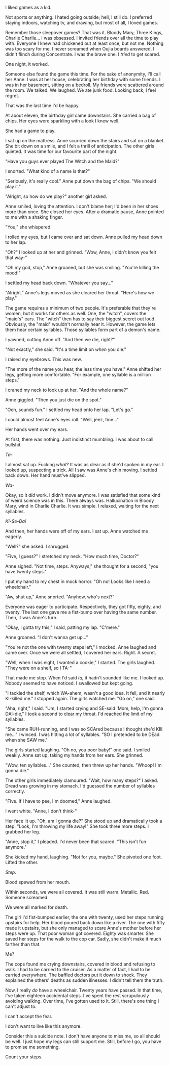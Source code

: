 I liked games as a kid.

Not sports or anything. I hated going outside; hell, I still do. I preferred staying indoors, watching tv, and drawing, but most of all, I loved games.

Remember those sleepover games? That was it. Bloody Mary, Three Kings, Charlie Charlie... I was obsessed. I invited friends over all the time to play with. Everyone I knew had chickened out at least once, but not me. Nothing was too scary for me. I never screamed when Oujia boards answered. I didn't flinch during Concentrate. I was the brave one. I *tried* to get scared.

One night, it worked.

Someone else found the game this time. For the sake of anonymity, I'll call her Anne. I was at her house, celebrating her birthday with some friends.  I was in her basement, sitting on a bedroll. My friends were scattered around the room. We talked. We laughed. We ate junk food. Looking back, I feel regret.

That was the last time I'd be happy.

At about eleven, the birthday girl came downstairs. She carried a bag of chips. Her eyes were sparkling with a look I knew well.

She had a game to play.

I sat up on the mattress. Anne scurried down the stairs and sat on a blanket. She bit down on a smile, and I felt a thrill of anticipation. The other girls quieted. It was time for our favourite part of the night.

"Have you guys ever played The Witch and the Maid?"

I snorted. "What kind of a name is that?"

"Seriously, it's really cool." Anne put down the bag of chips. "We should play it."

"Alright, so how do we play?" another girl asked.

Anne smiled, loving the attention. I don't blame her; I'd been in her shoes more than once. She closed her eyes. After a dramatic pause, Anne pointed to me with a shaking finger.

"You," she whispered.

I rolled my eyes, but I came over and sat down. Anne pulled my head down to her lap.

"Oh?" I looked up at her and grinned. "Wow, Anne, I didn't know you felt that way-"

"Oh my god, stop," Anne groaned, but she was smiling. "You're killing the mood!"

I settled my head back down. "Whatever you say..."

"Alright." Anne's legs moved as she cleared her throat. "Here's how we play."

The game requires a minimum of two people. It's preferable that they're women, but it works for others as well. One, the "witch", covers the "maid's" ears. The "witch" then has to say their biggest secret out loud. Obviously, the "maid" wouldn't normally hear it.  However, the game lets them hear certain syllables. Those syllables form part of a demon's name.

I yawned, cutting Anne off. "And then we die, right?"

"Not exactly," she said. "It's a time limit on *when* you die."

I raised my eyebrows. This was new.

"The more of the name you hear, the less time you have." Anne shifted her legs, getting more comfortable. "For example, one syllable is a million steps."

I craned my neck to look up at her. "And the whole name?"

Anne giggled. "Then you just die on the spot."

"Ooh, sounds fun." I settled my head onto her lap. "Let's go."

I could almost feel Anne's eyes roll. "Well, jeez, fine..."

Her hands went over my ears.

At first, there was nothing. Just indistinct mumbling. I was about to call bullshit.

*Ta-*

I almost sat up. Fucking *what*? It was as clear as if she'd spoken in my ear. I looked up, suspecting a trick. All I saw was Anne's chin moving. I settled back down. Her hand must've slipped.

*Wa-*

Okay, so it *did* work. I didn't move anymore. I was satisfied that some kind of weird science was in this. There always was. Hallucination in Bloody Mary, wind in Charlie Charlie. It was simple. I relaxed, waiting for the next syllables.

*Ki-Se-Dai*

And then, her hands were off of my ears. I sat up. Anne watched me eagerly.

"Well?" she asked. I shrugged.

"Five, I guess?" I stretched my neck. "How much time, Doctor?"

Anne sighed. "Not time, steps. Anyways," she thought for a second, "you have twenty steps."

I put my hand to my chest in mock horror. "Oh no! Looks like I need a wheelchair."

"Aw, shut up," Anne snorted. "Anyhow, who's next?"

Everyone was eager to participate. Respectively, they got fifty, eighty, and twenty. The last one gave me a fist-bump over having the same number. Then, it was Anne's turn.

"Okay, I gotta try this," I said, patting my lap. "C'mere."

Anne groaned. "I don't wanna get up..."

"You're not the one with twenty steps left," I mocked. Anne laughed and came over. Once we were all settled, I covered her ears. Right. A secret.

"Well, when I was eight, I wanted a cookie," I started. The girls laughed. "They were on a shelf, so I TA-"

That made me stop. When I'd said *ta,* it hadn't sounded like me. I looked up. Nobody seemed to have noticed. I swallowed but kept going.

"I tackled the shelf, which WA-ahem, wasn't a good idea. It fell, and it nearly KI-killed me." I stopped again. The girls watched me. "Go on," one said.

"Aha, right," I said. "Um, I started crying and SE-said 'Mom, help, I'm gonna DAI-die," I took a second to clear my throat. I'd reached the limit of my syllables.

"She came RUH-running, and I was so SCAred because I thought she'd KIll me..." I winced. I was hitting a lot of syllables. "SO I pretended to be DEad when she SAW me."

The girls started laughing. "Oh no, you poor baby!" one said. I smiled weakly. Anne sat up, taking my hands from her ears. She grinned.

"Wow, ten syllables..." She counted, then threw up her hands. "Whoop! I'm gonna die."

The other girls immediately clamoured. "Wait, how many steps?" I asked. Dread was growing in my stomach. I'd guessed the number of syllables correctly.

"Five. If I have to pee, I'm doomed," Anne laughed.

I went white. "Anne, I don't think-"

Her face lit up. "Oh, am I gonna die?" She stood up and dramatically took a step. "Look, I'm throwing my life away!" She took three more steps. I grabbed her leg.

"Anne, stop it," I pleaded. I'd never been that scared. "This isn't fun anymore."

She kicked my hand, laughing. "Not for you, maybe." She pivoted one foot. Lifted the other.

*Step*.

Blood spewed from her mouth.

Within seconds, we were all covered. It was still warm. Metallic. Red. Someone screamed.

We were all marked for death.

The girl I'd fist-bumped earlier, the one with twenty, used her steps running upstairs for help. Her blood poured back down like a river. The one with fifty made it upstairs, but she only managed to scare Anne's mother before her steps were up. That poor woman got covered. Eighty was smarter. She saved her steps for the walk to the cop car. Sadly, she didn't make it much farther than that.

Me?

The cops found me crying downstairs, covered in blood and refusing to walk. I had to be carried to the cruiser. As a matter of fact, I had to be carried everywhere. The baffled doctors put it down to shock. They explained the others' deaths as sudden illnesses. I didn't tell them the truth.

Now, I really *do* have a wheelchair. Twenty years have passed. In that time, I've taken eighteen accidental steps. I've spent the rest scrupulously avoiding walking. Over time, I've gotten used to it. Still, there's one thing I can't adjust to.

I can't accept the fear.

I don't want to live like this anymore.

Consider this a suicide note. I don't have anyone to miss me, so all should be well. I just hope my legs can still support me. Still, before I go, you have to promise me something.

Count your steps.